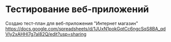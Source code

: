 # Тестирование веб-приложений

Создаю тест-план для веб-приложения "Интернет магазин"
https://docs.google.com/spreadsheets/d/1JUxN1pokGqtCc6ngcSqS8BA_qdVIy2xAHHl7g7aI82Q/edit?usp=sharing
